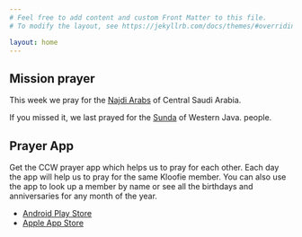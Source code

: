 ```yaml
---
# Feel free to add content and custom Front Matter to this file.
# To modify the layout, see https://jekyllrb.com/docs/themes/#overriding-theme-defaults

layout: home
---
```


## Mission prayer

This week we pray for the [Najdi Arabs](/prayer/notes/saudi-arabs.html) of Central Saudi
Arabia.

If you missed it, we last prayed for the [Sunda](/prayer/notes/sunda.html) of Western
Java. people.

## Prayer App

Get the CCW prayer app which helps us to pray for each other. Each day the app will help
us to pray for the same Kloofie member. You can also use the app to look up a member by
name or see all the birthdays and anniversaries for any month of the year.

- [Android Play Store](https://play.google.com/store/apps/details?id=org.christchurchwaterkloof.app)
- [Apple App Store](https://apps.apple.com/za/app/christ-church-waterkloof/id1497566300)
